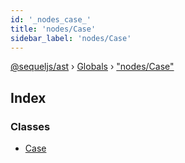 ```yaml
---
id: '_nodes_case_'
title: 'nodes/Case'
sidebar_label: 'nodes/Case'
---
```


[@sequeljs/ast](../index.md) › [Globals](../globals.md) ›
["nodes/Case"](_nodes_case_.md)

## Index

### Classes

- [Case](../classes/_nodes_case_.case.md)
